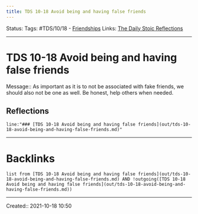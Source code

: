```yaml
---
title: TDS 10-18 Avoid being and having false friends
---
```

Status:
Tags: #TDS/10/18 - [Friendships](out/friendships.md)
Links: [The Daily Stoic Reflections](out/the-daily-stoic-reflections.md)
___
# TDS 10-18 Avoid being and having false friends
Message:: As important as it is to not be associated with fake friends, we should also not be one as well. Be honest, help others when needed.

## Reflections
 ```query
line:"### [TDS 10-18 Avoid being and having false friends](out/tds-10-18-avoid-being-and-having-false-friends.md)"
```
___
# Backlinks
```dataview
list from [TDS 10-18 Avoid being and having false friends](out/tds-10-18-avoid-being-and-having-false-friends.md) AND !outgoing([TDS 10-18 Avoid being and having false friends](out/tds-10-18-avoid-being-and-having-false-friends.md))
```
___

Created:: 2021-10-18 10:50

